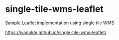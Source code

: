 # single-tile-wms-leaflet
Sample Leaflet implementation using single tile WMS

https://jvanulde.github.io/single-tile-wms-leaflet/
